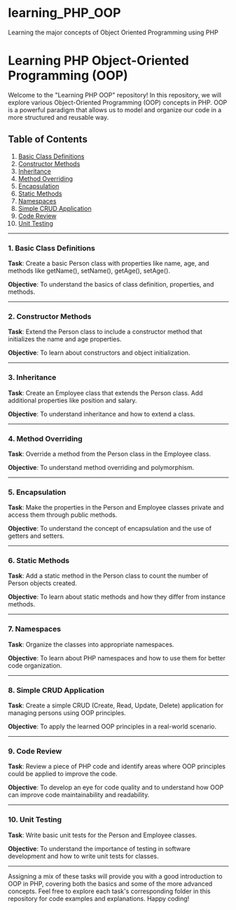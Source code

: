 # learning_PHP_OOP

Learning the major concepts of Object Oriented Programming using PHP

# Learning PHP Object-Oriented Programming (OOP)

Welcome to the "Learning PHP OOP" repository! In this repository, we will explore various Object-Oriented Programming (OOP) concepts in PHP. OOP is a powerful paradigm that allows us to model and organize our code in a more structured and reusable way.

## Table of Contents

1. [Basic Class Definitions](#basic-class-definitions)
2. [Constructor Methods](#constructor-methods)
3. [Inheritance](#inheritance)
4. [Method Overriding](#method-overriding)
5. [Encapsulation](#encapsulation)
6. [Static Methods](#static-methods)
7. [Namespaces](#namespaces)
8. [Simple CRUD Application](#simple-crud-application)
9. [Code Review](#code-review)
10. [Unit Testing](#unit-testing)

---

### 1. Basic Class Definitions

**Task**: Create a basic Person class with properties like name, age, and methods like getName(), setName(), getAge(), setAge().

**Objective**: To understand the basics of class definition, properties, and methods.

---

### 2. Constructor Methods

**Task**: Extend the Person class to include a constructor method that initializes the name and age properties.

**Objective**: To learn about constructors and object initialization.

---

### 3. Inheritance

**Task**: Create an Employee class that extends the Person class. Add additional properties like position and salary.

**Objective**: To understand inheritance and how to extend a class.

---

### 4. Method Overriding

**Task**: Override a method from the Person class in the Employee class.

**Objective**: To understand method overriding and polymorphism.

---

### 5. Encapsulation

**Task**: Make the properties in the Person and Employee classes private and access them through public methods.

**Objective**: To understand the concept of encapsulation and the use of getters and setters.

---

### 6. Static Methods

**Task**: Add a static method in the Person class to count the number of Person objects created.

**Objective**: To learn about static methods and how they differ from instance methods.

---

### 7. Namespaces

**Task**: Organize the classes into appropriate namespaces.

**Objective**: To learn about PHP namespaces and how to use them for better code organization.

---

### 8. Simple CRUD Application

**Task**: Create a simple CRUD (Create, Read, Update, Delete) application for managing persons using OOP principles.

**Objective**: To apply the learned OOP principles in a real-world scenario.

---

### 9. Code Review

**Task**: Review a piece of PHP code and identify areas where OOP principles could be applied to improve the code.

**Objective**: To develop an eye for code quality and to understand how OOP can improve code maintainability and readability.

---

### 10. Unit Testing

**Task**: Write basic unit tests for the Person and Employee classes.

**Objective**: To understand the importance of testing in software development and how to write unit tests for classes.

---

Assigning a mix of these tasks will provide you with a good introduction to OOP in PHP, covering both the basics and some of the more advanced concepts. Feel free to explore each task's corresponding folder in this repository for code examples and explanations. Happy coding!

